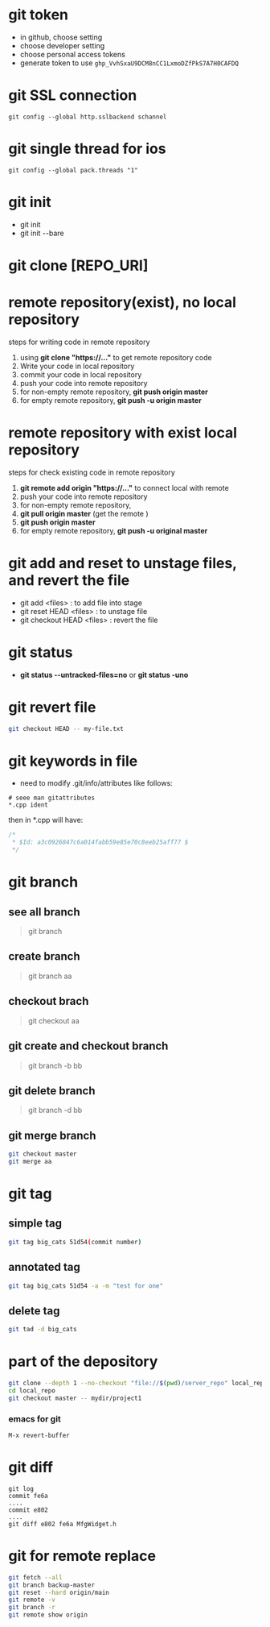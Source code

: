 # git token
* in github, choose setting
* choose developer setting
*  choose personal access tokens
* generate token to use
`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`
# git SSL connection
```
git config --global http.sslbackend schannel
```
# git single thread for ios
```unix
git config --global pack.threads "1"
```
# git init

-   git init
-   git init --bare

# git clone \[REPO_URI\]

# remote repository(exist), no local repository

steps for writing code in remote repository

1.  using **git clone "https://..."** to get remote repository code
2.  Write your code in local repository
3.  commit your code in local repository
4.  push your code into remote repository
5.  for non-empty remote repository, **git push origin master**
6.  for empty remote repository, **git push -u origin master**

# remote repository with exist local repository

steps for check existing code in remote repository

1.  **git remote add origin "https://..."** to connect local with remote
2.  push your code into remote repository
3.  for non-empty remote repository,
4.  **git pull origin master** (get the remote )
5.  **git push origin master**
6.  for empty remote repository, **git push -u original master**

# git add and reset to unstage files, and revert the file

-   git add \<files\> : to add file into stage
-   git reset HEAD \<files\> : to unstage file
-   git checkout HEAD \<files\> : revert the file

# git status

-   **git status --untracked-files=no** or **git status -uno**

# git revert file

```bash
git checkout HEAD -- my-file.txt

```

# git keywords in file

-   need to modify .git/info/attributes like follows:

```
# seee man gitattributes
*.cpp ident

```

then in *.cpp will have:

```cpp
/*
 * $Id: a3c0926847c6a014fabb59e85e70c8eeb25aff77 $
 */ 

```

# git branch

## see all branch

> git branch

## create branch

> git branch aa

## checkout brach

> git checkout aa

## git create and checkout branch

> git branch -b bb

## git delete branch

> git branch -d bb

## git merge branch

```bash
git checkout master
git merge aa

```

# git tag

## simple tag

```bash
git tag big_cats 51d54(commit number)

```

## annotated tag

```bash
git tag big_cats 51d54 -a -m "test for one"

```

## delete tag

```bash
git tad -d big_cats

```

# part of the depository

```bash
git clone --depth 1 --no-checkout "file://$(pwd)/server_repo" local_repo
cd local_repo
git checkout master -- mydir/project1

```
### emacs for git
```shell
M-x revert-buffer
```
# git diff
```shell
git log
commit fe6a
....
commit e802
....
git diff e802 fe6a MfgWidget.h
```
# git for remote replace
``` bash
git fetch --all
git branch backup-master
git reset --hard origin/main
git remote -v
git branch -r
git remote show origin
```